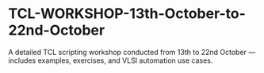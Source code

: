 # TCL-WORKSHOP-13th-October-to-22nd-October
A detailed TCL scripting workshop conducted from 13th to 22nd October — includes examples, exercises, and VLSI automation use cases.
